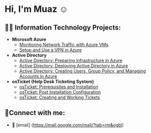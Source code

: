 <h1>Hi, I'm Muaz ☺</h1>

<h2>👨‍💻 Information Technology Projects:</h2>

- <b>Microsoft Azure</b>
  -  [Monitoring Network Traffic with Azure VMs](https://github.com/muazkal/Network-Monitoring)
  -  [Setup and Use a VPN in Azure](https://github.com/muazkal/Azure_VPN_Setup)
- <b>Active Directory</b>
  - [Active Directory: Preparing Infrastructure in Azure](https://github.com/muazkal/AD_Preparing_Active_Directory_In_Azure)
  - [Active Directory: Deploying Active Directory in Azure](https://github.com/muazkal/AD_Deploying_Active_Directory)
  - [Active Directory: Creating Users, Group Policy, and Managing Accounts in Azure](https://github.com/muazkal/AD_Creating_Users_Group_Policies_And_Managing_Accounts)
- <b>osTicket (Help Desk Ticketing System)</b>
  -  [osTicket: Prerequisites and Installation](https://github.com/muazkal/osticket-prereqs)
  -  [osTicket: Post Installation Configuration](https://github.com/muazkal/post-install-config)
  -  [osTicket: Creating and Working Tickets](https://github.com/muazkal/OsTicket_Creating_And_Working_Tickets)

<h2>🤳Connect with me:</h2>

  - 📧 [email] (<a>https://mail.google.com/mail/?tab=rm&ogbl</a>)
